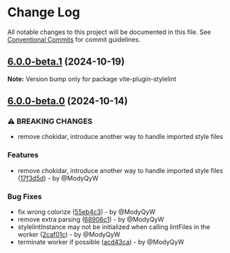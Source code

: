 # Change Log

All notable changes to this project will be documented in this file.
See [Conventional Commits](https://conventionalcommits.org) for commit guidelines.

## [6.0.0-beta.1](https://github.com/ModyQyW/vite-plugin-stylelint/compare/v6.0.0-beta.0...v6.0.0-beta.1) (2024-10-19)

**Note:** Version bump only for package vite-plugin-stylelint

## [6.0.0-beta.0](https://github.com/ModyQyW/vite-plugin-stylelint/compare/v5.3.1...v6.0.0-beta.0) (2024-10-14)

### ⚠ BREAKING CHANGES

* remove chokidar, introduce another way to handle imported style files

### Features

* remove chokidar, introduce another way to handle imported style files ([17f3d5d](https://github.com/ModyQyW/vite-plugin-stylelint/commit/17f3d5d9955fd98e28ac36ac70b413b5225903af)) - by @ModyQyW

### Bug Fixes

* fix wrong colorize ([55eb4c3](https://github.com/ModyQyW/vite-plugin-stylelint/commit/55eb4c36e8e439810e4cad9bc5186552cb41fbf1)) - by @ModyQyW
* remove extra parsing ([68906c1](https://github.com/ModyQyW/vite-plugin-stylelint/commit/68906c1be6d4c679f69c16d43af99546f8cc8a8f)) - by @ModyQyW
* stylelintInstance may not be initialized when calling lintFiles in the worker ([2caf01c](https://github.com/ModyQyW/vite-plugin-stylelint/commit/2caf01c21c16e365f5929f0fbf5523af7bf703ac)) - by @ModyQyW
* terminate worker if possible ([acd43ca](https://github.com/ModyQyW/vite-plugin-stylelint/commit/acd43caa49e628468d318679633ca4f73158ac2e)) - by @ModyQyW

